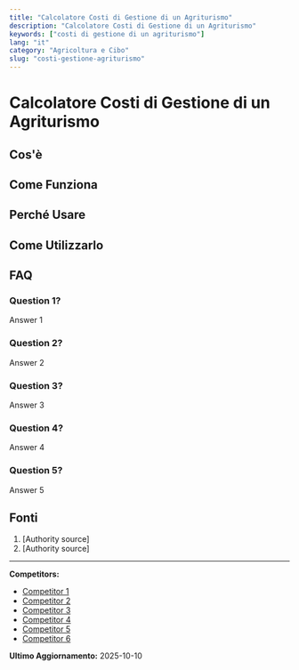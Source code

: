 ```yaml
---
title: "Calcolatore Costi di Gestione di un Agriturismo"
description: "Calcolatore Costi di Gestione di un Agriturismo"
keywords: ["costi di gestione di un agriturismo"]
lang: "it"
category: "Agricoltura e Cibo"
slug: "costi-gestione-agriturismo"
---
```


# Calcolatore Costi di Gestione di un Agriturismo

<!-- TODO: Add introduction -->

## Cos'è

<!-- TODO: Explain what this calculator does -->

## Come Funziona

<!-- TODO: Explain methodology -->

## Perché Usare

<!-- TODO: List benefits -->

## Come Utilizzarlo

<!-- TODO: Step-by-step guide -->

## FAQ

### Question 1?
Answer 1

### Question 2?
Answer 2

### Question 3?
Answer 3

### Question 4?
Answer 4

### Question 5?
Answer 5

## Fonti

1. [Authority source]
2. [Authority source]

---

**Competitors:**
- [Competitor 1](https://agricosto.it/)
- [Competitor 2](https://www.safio.it/quali-sono-i-costi-di-gestione-di-un-agriturismo/)
- [Competitor 3](https://www.terya.com/blog-hospitality/guida-pratica-al-calcolo-dei-costi-nella-ristorazione)
- [Competitor 4](https://www.softwarebusinessplan.it/agriturismo-redditivita-e-budget/)
- [Competitor 5](https://www.lodgify.com/it/gestionale-agriturismo/)
- [Competitor 6](https://shop.seac.it/excel-di-calcolo-by-budget-online/9954--excel-budget-alberghi-ristoranti-agriturismo-cash-flow.html?srsltid=AfmBOoqHLYwNJNxlw6GbAxtx3use4L-hAMiuNziwAbPdjC73fDDS4V_S)

**Ultimo Aggiornamento:** 2025-10-10
